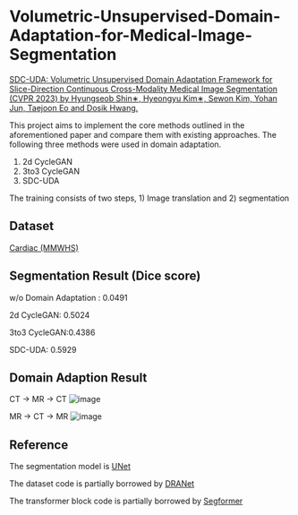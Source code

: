 # Volumetric-Unsupervised-Domain-Adaptation-for-Medical-Image-Segmentation

[SDC-UDA: Volumetric Unsupervised Domain Adaptation Framework for Slice-Direction Continuous Cross-Modality Medical Image Segmentation (CVPR 2023) by Hyungseob Shin∗, Hyeongyu Kim∗, Sewon Kim, Yohan Jun, Taejoon Eo and Dosik Hwang.](https://openaccess.thecvf.com/content/CVPR2023/papers/Shin_SDC-UDA_Volumetric_Unsupervised_Domain_Adaptation_Framework_for_Slice-Direction_Continuous_Cross-Modality_CVPR_2023_paper.pdf)

This project aims to implement the core methods outlined in the aforementioned paper and compare them with existing approaches.
The following three methods were used in domain adaptation.
1. 2d CycleGAN
2. 3to3 CycleGAN
3. SDC-UDA

The training consists of two steps, 1) Image translation and 2) segmentation

## Dataset
[Cardiac (MMWHS)](https://zmiclab.github.io/zxh/0/mmwhs/)

## Segmentation Result (Dice score)
w/o Domain Adaptation : 0.0491 

2d CycleGAN: 0.5024

3to3 CycleGAN:0.4386 

SDC-UDA: 0.5929

## Domain Adaption Result
CT -> MR -> CT
![image](https://github.com/sungjj/Volumetric-Unsupervised-Domain-Adaptation-for-Medical-Image-Segmentation/assets/136042172/a3034672-9631-431a-8d67-4c5f331a60fd)

MR -> CT -> MR
![image](https://github.com/sungjj/Volumetric-Unsupervised-Domain-Adaptation-for-Medical-Image-Segmentation/assets/136042172/0d034bcc-18cc-4921-aecb-0f9b4f847320)


## Reference

The segmentation model is [UNet](https://github.com/milesial/Pytorch-UNet/tree/master)

The dataset code is partially borrowed by [DRANet](https://github.com/Seung-Hun-Lee/DRANet)

The transformer block code is partially borrowed by [Segformer](https://github.com/lucidrains/segformer-pytorch)

